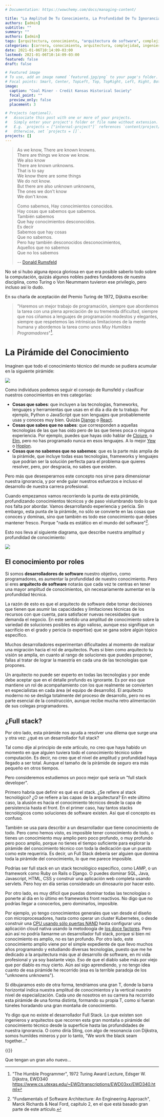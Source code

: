 ```yaml
---
# Documentation: https://wowchemy.com/docs/managing-content/

title: "La Amplitud De Tu Conocimiento, La Profundidad De Tu Ignorancia"
authors: [admin]
subtitle: ""
summary: ""
authors: [admin]
tags: [arquitectura, conocimiento, "arquitectura de software", complejidad, "ingeniería de software", programación]
categories: [carrera, conocimiento, arquitectura, complejidad, ingeniería]
date: 2021-01-06T10:14:09-03:00
lastmod: 2021-01-06T10:14:09-03:00
featured: false
draft: false

# Featured image
# To use, add an image named `featured.jpg/png` to your page's folder.
# Focal points: Smart, Center, TopLeft, Top, TopRight, Left, Right, BottomLeft, Bottom, BottomRight.
image:
  caption: "Coal Miner - Credit Kansas Historical Society"
  focal_point: ""
  preview_only: false
  placement: 3

# Projects (optional).
#   Associate this post with one or more of your projects.
#   Simply enter your project's folder or file name without extension.
#   E.g. `projects = ["internal-project"]` references `content/project/deep-learning/index.md`.
#   Otherwise, set `projects = []`.
projects: []
---
```


> As we know, There are known knowns.\
> There are things we know we know.\
> We also know\
> There are known unknowns.\
> That is to say\
> We know there are some things\
> We do not know.\
> But there are also unknown unknowns,\
> The ones we don\'t know\
> We don\'t know.
>
> Como sabemos, Hay conocimientos conocidos.\
> Hay cosas que sabemos que sabemos.\
> También sabemos\
> Que hay conocimientos desconocidos.\
> Es decir\
> Sabemos que hay cosas\
> Que no sabemos.\
> Pero hay también desconocidos desconocimientos,\
> Aquellos que no sabemos\
> Que no los sabemos
>
> -- [Donald Rumsfeld](http://www.slate.com/id/2081042/)

No sé si hubo alguna época gloriosa en que era posible saberlo todo sobre la computación, quizás algunos nobles padres fundadores de nuestra disciplina, como Turing o Von Neummann tuvieron ese privilegio, pero incluso así lo dudo.

En su charla de aceptación del Premio Turing de 1972, Dijkstra escribe:

> "Haremos un mejor trabajo de programación, siempre que abordemos la tarea con una plena apreciación de su tremenda dificultad, siempre que nos ciñamos a lenguajes de programación modestos y elegantes, siempre que respetemos las intrínsicas limitaciones de la mente humana y abordemos la tarea como unos *Muy Humildes Programadores*"[^1].

# La Pirámide del Conocimiento 

Imaginen que todo el conocimiento técnico del mundo se pudiera acumular en la siguiente pirámide:

![](piramide1.png)

Como individuos podemos seguir el consejo de Rumsfeld y clasificar nuestros conocimientos en tres categorías:

- **Cosas que sabes**: que incluyen a las tecnologías, frameworks, lenguajes y herramientas que usas en el día a día de tu trabajo. Por ejemplo, Python o JavaScript que son lenguajes que probablemente usas y conoces muy bien. Quizás [Django](https://www.djangoproject.com) o [React](https://reactjs.org).
- **Cosas que sabes que no sabes**: que corresponden a aquellas tecnologías de las que has oido pero de las que tienes poca o ninguna experiencia. Por ejemplo, puedes que hayas oido hablar de [Clojure](https://clojure.org), o [Elm](https://elm-lang.org), pero no has programado nunca en esos lenguajes. A lo mejor [Yew](https://yew.rs/docs/en/) o [Hoplon](https://hoplon.io).
- **Cosas que no sabemos que no sabemos**: que es la parte más amplia de la pirámide, que incluye todas esas tecnologías, frameworks y lenguajes que podrían ser la solución perfecta para el problema que quieres resolver, pero, por desgracia, no sabes que existen.

Pero más que desesperarnos este concepto nos sirve para dimensionar nuestra ignorancia, y por ende guiar nuestros esfuerzos e incluso el desarrollo de nuestra carrera profesional.

Cuando empezamos vamos recorriendo la punta de esta pirámide, profundizando conocimientos técnicos y de paso vislumbrando todo lo que nos falta por abordar. Vamos desarrollando experiencia y pericia. Sin embargo, esta punta de la pirámide, no sólo se convierte en las cosas que conoces y dominas, sino que también es todo ese conocimiento que debes mantener fresco. Porque "nada es estático en el mundo del software"[^2].

Esto nos lleva al siguiente diagrama, que describe nuestra amplitud y profundidad de conocimiento:

![](piramide2.png)

## El conocimiento por roles

Si somos **desarrolladores de software** nuestro objetivo, como programadores, es aumentar la profundidad de nuestro conocimiento. Pero si eres **arquitecto de software** notarás que cada vez te centras en tener una mayor amplitud de conocimientos, sin necesariamente aumentar en la profundidad técnica. 

La razón de esto es que el arquitecto de software debe tomar decisiones que tienen que asumir las capacidades y limitaciones técnicas de los recursos con que cuenta, para satisfacer nuevas necesidades que demanda el negocio. En este sentido una amplitud de conocimiento sobre la variedad de soluciones posibles es algo valioso, aunque eso signifique un sacrificio en el grado y pericia (o expertise) que se gana sobre algún tópico específico.

Muchos desarrolladores experimentan dificultades al momento de realizar una migración hacia el rol de arquitectos. Pues si bien como arquitecto tu visión se amplía, en cuanto al rango de soluciones que puedes proponer, fallas al tratar de lograr la maestría en cada una de las tecnologías que propones. 

Un arquitecto no puede ser experto en todas las tecnologías y por ende debe aceptar que en el detalle profundo es ignorante. Es por eso que mantiene un rol de acompañamiento con los que realmente se convierten en especialistas en cada área (el equipo de desarrollo). El arquitecto moderno no se desliga totalmente del proceso de desarrollo, pero no es parte esencial de la construcción, aunque recibe mucha retro alimentación de sus colegas programadores.

## ¿Full stack?

Por otro lado, esta pirámide nos ayuda a resolver una dilema que surge una y otra vez: ¿qué es un desarrollador full stack?

Tal como dije al principio de este artículo, no creo que haya habido un momento en que alguien tuviera todo el conocimiento técnico sobre computación. Es decir, no creo que el nivel de amplitud y profundidad haya llegado a ser total. Aunque el tamaño de la pirámide de seguro era más pequeño en otros tiempos.

Pero consideremos estudiemos un poco mejor qué sería un "full stack developer". 

Primero habría que definir es qué es el stack. ¿Se refiere al stack tecnológico? ¿O se refiere a las capas de la arquitectura? En este último caso, la alusión es hacia el conocimiento técnicos desde la capa de persistencia hasta el front. En el primer caso, hay tantos stacks tecnológicos como soluciones de software existen.
Así que el concepto es confuso. 

También se usa para describir a un desarrollador que tiene conocimiento de todo.
Pero como hemos visto, es imposible tener conocimiento de todo, o tienes un conocimiento muy amplio pero poco profundo, o muy profundo pero poco amplio, porque no tienes el tiempo suficiente para explorar la pirámide del conocimiento técnico con toda la dedicación que un puesto como este requeriría. 
Es decir, un Full Stack debería ser alguien que domina toda la pirámide del conocimiento, lo que me parece imposible.

Podrías ser full stack en un stack tecnológico específico, como LAMP, o un framework como Ruby on Rails o Django. O puedes dominar SQL, Java, Javascript, HTML, CSS y construir una aplicación web completa usando servlets. Pero hoy en día serías considerado un dinosaurio por hacer esto.

Por otro lado, es muy dificil que puedas dominar todas las tecnologías o ponerte al día en lo último en frameworks front reactivos. No digo que no podrías llegar a conocerlos, pero dominarlos, imposible.

Por ejemplo, yo tengo conocimientos generales que van desde el diseño con microprocesadores, hasta como operar un cluster Kubernetes, o desde construir una [CPU  usando sólo puertas NAND](https://www.programando.org/blog/2013/06/01/desafio-junio-codigo-de-maquina/) hasta configurar una aplicación cloud nativa usando la metodoogía de [los doce factores](https://12factor.net/). Pero aún así no podría llamarme un desarrollador full stack, porque si bien mi conocimiento es amplio, no es tan profundo. Por otro lado, este conocimiento amplio viene por el simple expediente de que llevo muchos años programando y estudiando diversas tecnologías, puesto que me he dedicado a la arquitectura más que al desarrollo de software, en mi vida profesional y ya soy bastante viejo. Eso de que el diablo sabe más por viejo que por diablo es muy cierto. Aún así sigo aprendiendo, y no tengo idea cuanto de esa pirámide he recorrido (esa es la terrible paradoja de los "unknowns unknowns").

Si dibujaramos esto de otra forma, tendríamos una gran T, donde la barra horizontal indica nuestra amplitud de conocimientos y la vertical nuestro nivel de especialización.
Cada uno de nosotros en su carrera ha recorrido esta pirámide de una forma distinta, formando su propia T, como si fueran túneles horadando una gran montaña de conocimiento. 

Yo digo que no existe el desarrollador Full Stack. Lo que existen son ingenieros y arquitectos que recorren esta gran montaña o pirámide del conocimiento técnico desde la superficie hasta las profundidades de nuestra ignorancia. O como diría Sting, con algo de resonancia con Dijkstra, somos humildes mineros y por lo tanto, "We work the black seam together..."

{{<youtube s4CQJTGw72I>}}

Que tengan un gran año nuevo...





[^1]: "The Humble Programmer", 1972 Turing Award Lecture, Edsger W. Dijkstra, EWD340 https://www.cs.utexas.edu/~EWD/transcriptions/EWD03xx/EWD340.html
[^2]: "Fundamentals of Software Architecture: An Engineering Approach",  Marck Richards & Neal Ford, capítulo 2, en el que está basado gran parte de este artículo.
